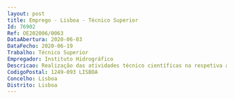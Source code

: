 ```yaml
--- 
layout: post
title: Emprego - Lisboa - Técnico Superior
Id: 76902
Ref: OE202006/0063
DataAbertura: 2020-06-03
DataFecho: 2020-06-19
Trabalho: Técnico Superior
Empregador: Instituto Hidrográfico
Descricao: Realização das atividades técnico científicas na respetiva área técnica, às quais corresponde o grau de complexidade 3, nos seguintes domínios de atividade  participar em estudos teóricos e práticos de propriedades físico químicas e de poluição no meio marinho  participar em campanhas de monitorização do meio marinho  participar nas diversas fases de preparação e execução de campanhas, garantindo que toda a informação adquirida no mar está devidamente referenciada, corrigida e pronta a ser interpretada no âmbito de estudos mais completos  elaborar ou atualizar documentos e impressos inseridos no âmbito do SGQ e da acreditação dos ensaios laboratoriais da Divisão de Química e Poluição do Meio Marinho  participar na execução dos ensaios laboratoriais, de acordo com matriz de qualificações e outros documentos e procedimentos normativos em vigor nos setores laboratoriais  assegurar o bom funcionamento, em condições de rotina, do laboratório supervisionando os registos técnicos e a utilização, verificação e manutenção de equipamentos, conforme as normas internas e outros documentos da Qualidade  participar nos trabalhos de desenvolvimento de novas metodologias de análise laboratorial  executar os ensaios laboratoriais de acordo com as normas e procedimentos em vigor  participar nos trabalhos de validação e desenvolvimento de novas metodologias  verificar e assegurar o controlo de qualidade dos resultados dos ensaios realizados  detetar e reportar situações de trabalho não conforme na realização dos ensaios laboratoriais  elaborar relatórios, pareceres e outros documentos técnicos inseridos no âmbito das atividades da divisão.
CodigoPostal: 1249-093 LISBOA
Concelho: Lisboa
Distrito: Lisboa
--- 
```

